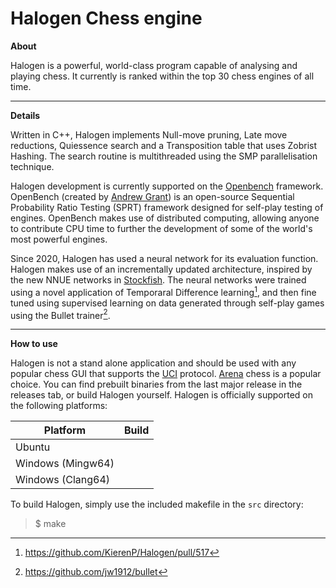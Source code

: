 # Halogen Chess engine

**About**

Halogen is a powerful, world-class program capable of analysing and playing chess. It currently is ranked within the top 30 chess engines of all time.

-----------------------------------
**Details**

Written in C++, Halogen implements Null-move pruning, Late move reductions, Quiessence search and a Transposition table that uses Zobrist Hashing. The search routine is multithreaded using the SMP parallelisation technique.

Halogen development is currently supported on the [Openbench](http://chess.grantnet.us/) framework. OpenBench (created by [Andrew Grant](https://github.com/AndyGrant)) is an open-source Sequential Probability Ratio Testing (SPRT) framework designed for self-play testing of engines. OpenBench makes use of distributed computing, allowing anyone to contribute CPU time to further the development of some of the world's most powerful engines.

Since 2020, Halogen has used a neural network for its evaluation function. Halogen makes use of an incrementally updated architecture, inspired by the new NNUE networks in [Stockfish](https://github.com/official-stockfish/Stockfish). The neural networks were trained using a novel application of Temporaral Difference learning[^1], and then fine tuned using supervised learning on data generated through self-play games using the Bullet trainer[^2].

-----------------------------------
**How to use**

Halogen is not a stand alone application and should be used with any popular chess GUI that supports the [UCI](https://gist.github.com/DOBRO/2592c6dad754ba67e6dcaec8c90165bf) protocol. [Arena](http://www.playwitharena.de/) chess is a popular choice. You can find prebuilt binaries from the last major release in the releases tab, or build Halogen yourself. Halogen is officially supported on the following platforms:

| Platform          | Build |
|-------------------|-------|
| Ubuntu            |       |
| Windows (Mingw64) |       |
| Windows (Clang64) |       |

To build Halogen, simply use the included makefile in the `src` directory:

> $ make

[^1]: https://github.com/KierenP/Halogen/pull/517
[^2]: https://github.com/jw1912/bullet